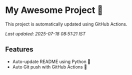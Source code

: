 # My Awesome Project 🚀

This project is automatically updated using GitHub Actions.

_Last updated: 2025-07-18 08:51:21 IST_

## Features
- Auto-update README using Python 🐍
- Auto Git push with GitHub Actions 🤖
